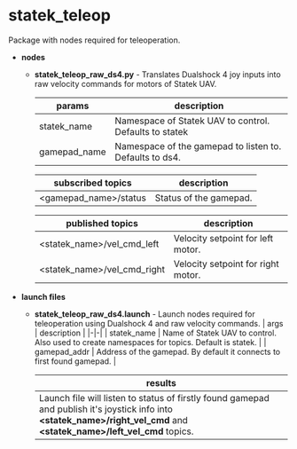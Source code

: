 # statek_teleop
Package with nodes required for teleoperation.
* **nodes**
  * **statek_teleop_raw_ds4.py** - Translates Dualshock 4 joy inputs into raw velocity commands for motors of Statek UAV.
  
    | params | description |
    |-|-|
    | statek_name | Namespace of Statek UAV to control. Defaults to statek |
    | gamepad_name | Namespace of the gamepad to listen to. Defaults to ds4. |

    | subscribed topics | description |
    |-|-|
    | <gamepad_name>/status | Status of the gamepad. |

    | published topics | description |
    |-|-|
    | <statek_name>/vel_cmd_left | Velocity setpoint for left motor. |
    | <statek_name>/vel_cmd_right | Velocity setpoint for right motor. |

* **launch files**
  * **statek_teleop_raw_ds4.launch** - Launch nodes required for teleoperation using Dualshock 4 and raw velocity commands. 
    | args | description |
    |-|-|
    | statek_name | Name of Statek UAV to control. Also used to create namespaces for topics. Default is statek. |
    | gamepad_addr | Address of the gamepad. By default it connects to first found gamepad. |

    | results |
    |-|
    | Launch file will listen to status of firstly found gamepad and publish it's joystick info into **<statek_name>/right_vel_cmd** and **<statek_name>/left_vel_cmd** topics. |
